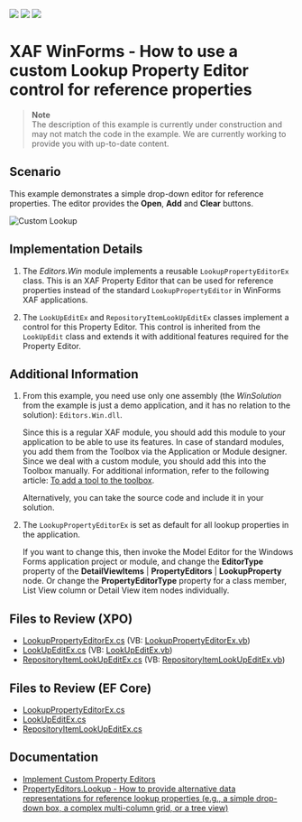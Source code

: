 <!-- default badges list -->
![](https://img.shields.io/endpoint?url=https://codecentral.devexpress.com/api/v1/VersionRange/128594111/22.2.3%2B)
[![](https://img.shields.io/badge/Open_in_DevExpress_Support_Center-FF7200?style=flat-square&logo=DevExpress&logoColor=white)](https://supportcenter.devexpress.com/ticket/details/E1101)
[![](https://img.shields.io/badge/📖_How_to_use_DevExpress_Examples-e9f6fc?style=flat-square)](https://docs.devexpress.com/GeneralInformation/403183)
<!-- default badges end -->

# XAF WinForms - How to use a custom Lookup Property Editor control for reference properties

> **Note**  
> The description of this example is currently under construction and may not match the code in the example. We are currently working to provide you with up-to-date content.

## Scenario

This example demonstrates a simple drop-down editor for reference properties. The editor provides the **Open**, **Add** and **Clear** buttons.

![Custom Lookup](./media/CustomLookup.png)

## Implementation Details

1. The _Editors.Win_ module implements a reusable `LookupPropertyEditorEx` class. This is an XAF Property Editor that can be used for reference properties instead of the standard `LookupPropertyEditor` in WinForms XAF applications.

2. The `LookUpEditEx` and `RepositoryItemLookUpEditEx` classes implement a control for this Property Editor. This control is inherited from the `LookUpEdit` class and extends it with additional features required for the Property Editor.

## Additional Information

1. From this example, you need use only one assembly (the _WinSolution_ from the example is just a demo application, and it has no relation to the solution): `Editors.Win.dll`.
   
   Since this is a regular XAF module, you should add this module to your application to be able to use its features. In case of standard modules, you add them from the Toolbox via the Application or Module designer. Since we deal with a custom module, you should add this into the Toolbox manually. For additional information, refer to the following article: [To add a tool to the toolbox](https://learn.microsoft.com/en-us/visualstudio/modeling/customizing-tools-and-the-toolbox?view=vs-2022#to-add-a-tool-to-the-toolbox).
   
   Alternatively, you can take the source code and include it in your solution.

2. The `LookupPropertyEditorEx` is set as default for all lookup properties in the application.
   
   If you want to change this, then invoke the Model Editor for the Windows Forms application project or module, and change the **EditorType** property of the **DetailViewItems** | **PropertyEditors** | **LookupProperty** node. Or change the **PropertyEditorType** property for a class member, List View column or Detail View item nodes individually.

## Files to Review (XPO)
* [LookupPropertyEditorEx.cs](./CS/XPO/Editors.Win/LookupPropertyEditorEx.cs) (VB: [LookupPropertyEditorEx.vb](./VB/Editors.Win/LookupPropertyEditorEx.vb))
* [LookUpEditEx.cs](./CS/XPO/Editors.Win/LookUpEditEx.cs) (VB: [LookUpEditEx.vb](./VB/Editors.Win/LookUpEditEx.vb))
* [RepositoryItemLookUpEditEx.cs](./CS/XPO/Editors.Win/RepositoryItemLookUpEditEx.cs) (VB: [RepositoryItemLookUpEditEx.vb](./VB/Editors.Win/RepositoryItemLookUpEditEx.vb))

## Files to Review (EF Core)
* [LookupPropertyEditorEx.cs](./CS/EFCore/Editors.Win/LookupPropertyEditorEx.cs)
* [LookUpEditEx.cs](./CS/EFCore/Editors.Win/LookUpEditEx.cs)
* [RepositoryItemLookUpEditEx.cs](./CS/EFCore/Editors.Win/RepositoryItemLookUpEditEx.cs)


## Documentation

* [Implement Custom Property Editors](https://documentation.devexpress.com/eXpressAppFramework/113097/Concepts/UI-Construction/View-Items/Implement-Custom-Property-Editors)
* [PropertyEditors.Lookup - How to provide alternative data representations for reference lookup properties (e.g., a simple drop-down box, a complex multi-column grid, or a tree view)](https://www.devexpress.com/Support/Center/Question/Details/S92425/propertyeditors-lookup-how-to-provide-alternative-data-representations-for-reference)


